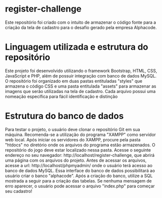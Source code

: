 # register-challenge

Este repositório foi criado com o intuito de armazenar o código fonte para a criação da tela de cadastro para o desafio gerado pela empresa Alphacode.

# Linguagem utilizada e estrutura do repositório

Este projeto foi desenvolvido utilizando o framework Bootstrap, HTML, CSS, JavaScript e PHP, além de possuir integração com banco de dados MySQL. O repositório foi organizado em duas pastas entituladas "styles" que armazena o código CSS e uma pasta entitulada "assets" para armazenar as imagens que serão utilizadas na tela de cadastro. Cada arquivo possui uma nomeação específica para fácil identificação e distinção

# Estrutura do banco de dados

Para testar o projeto, o usuário deve clonar o repositório Git em sua máquina. Recomenda-se a utilização do programa "XAMPP" como servidor web local. Após iniciar os servidores do XAMPP, procure pela pasta "htdocs" no diretório onde os arquivos do programa estão armazenados. O repositório do jogo deve estar localizado nessa pasta. Acesse o seguinte endereço no seu navegador: http://localhost/register-challenge, que abrirá uma página com os arquivos do projeto. Antes de acessar os arquivos, acesse a url: http://localhost/phpmyadmin/ onde o usuário terá acesso ao banco de dados MySQL. Essa interface do banco de dados possibilitará ao usuário criar o banco "alphacode". Após a criação do banco, utilize a SQL mostrada a seguir para a criação das tabelas. Se nenhuma mensagem de erro aparecer, o usuário pode acessar o arquivo "index.php" para começar seu cadastro!



